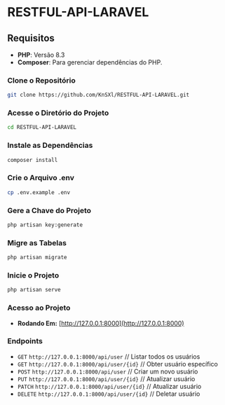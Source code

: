 # RESTFUL-API-LARAVEL

## Requisitos
- **PHP**: Versão 8.3
- **Composer**: Para gerenciar dependências do PHP.

### Clone o Repositório

```bash
git clone https://github.com/KnSXl/RESTFUL-API-LARAVEL.git
```

### Acesse o Diretório do Projeto

```bash
cd RESTFUL-API-LARAVEL
```

### Instale as Dependências

```bash
composer install
```

### Crie o Arquivo .env

```bash
cp .env.example .env
```

### Gere a Chave do Projeto

```bash
php artisan key:generate
```

### Migre as Tabelas

```bash
php artisan migrate
```

### Inicie o Projeto

```bash
php artisan serve
```

### Acesso ao Projeto

- **Rodando Em:** [http://127.0.0.1:8000](http://127.0.0.1:8000)

### Endpoints

- `GET` `http://127.0.0.1:8000/api/user` // Listar todos os usuários
- `GET` `http://127.0.0.1:8000/api/user/{id}` // Obter usuário específico
- `POST` `http://127.0.0.1:8000/api/user` // Criar um novo usuário
- `PUT` `http://127.0.0.1:8000/api/user/{id}` // Atualizar usuário
- `PATCH` `http://127.0.0.1:8000/api/user/{id}` // Atualizar usuário
- `DELETE` `http://127.0.0.1:8000/api/user/{id}` // Deletar usuário
